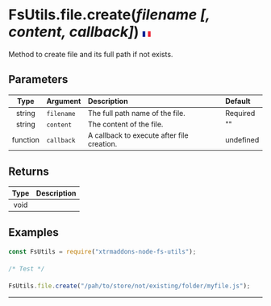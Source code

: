 # FsUtils.file.create(_filename [, content, callback]_) [![fr-FR](https://github.com/shim-sao/assets/blob/master/images/france-flag-icon-16.png)](create.fr-FR.md)

Method to create file and its full path if not exists.

## Parameters

| Type   | Argument | Description | Default |
|:------:| :--------| :-----------|:-------|
| string | `filename` | The full path name of the file.| Required |
| string | `content` | The content of the file. | "" |
| function | `callback` | A callback to execute after file creation. | undefined |

## Returns

| Type   | Description |
|:------:| :-----------|
| void | |

## Examples

```js
const FsUtils = require("xtrmaddons-node-fs-utils");

/* Test */

FsUtils.file.create("/pah/to/store/not/existing/folder/myfile.js");

```

---